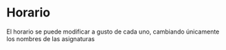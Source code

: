 # Horario

El horario se puede modificar a gusto de cada uno, cambiando únicamente los nombres de las asignaturas